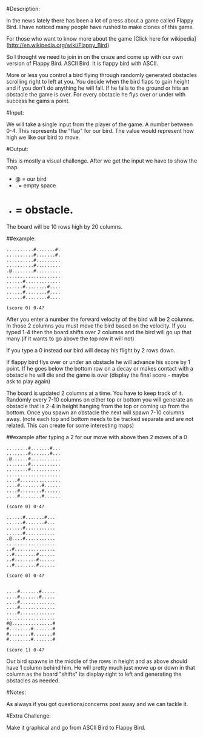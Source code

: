 #Description:

In the news lately there has been a lot of press about a game called Flappy Bird. I have noticed many people have rushed to make clones of this game. 


For those who want to know more about the game [Click here for wikipedia] (http://en.wikipedia.org/wiki/Flappy_Bird)


So I thought we need to join in on the craze and come up with our own version of Flappy Bird. ASCII Bird. It is flappy bird with ASCII.


More or less you control a bird flying through randomly generated obstacles scrolling right to left at you. You decide when the bird flaps to gain height and if you don't do anything he will fall. If he falls to the ground or hits an obstacle the game is over. For every obstacle he flys over or under with success he gains a point. 




#Input: 

We will take a single input from the player of the game. A number between 0-4. This represents the "flap" for our bird. The value would represent how high we like our bird to move. 


#Output:

This is mostly a visual challenge. After we get the input we have to show the map. 


* @ = our bird
* . = empty space
* # = obstacle.

The board will be 10 rows high by 20 columns.

##example:

	..........#.......#.
	..........#.......#.
	..........#.........
	..........#.........
	.@........#.........
	....................
	......#.............
	......#........#....
	......#........#....
	......#........#....

	(score 0) 0-4?


After you enter a number the forward velocity of the bird will be 2 columns. In those 2 columns you must move the bird based on the velocity. If you typed 1-4 then the board shifts over 2 columns and the bird will go up that many (if it wants to go above the top row it will not) 

If you type a 0 instead our bird will decay his flight by 2 rows down. 


If flappy bird flys over or under an obstacle he will advance his score by 1 point. If he goes below the bottom row on  a decay or makes contact with a obstacle he will die and the game is over (display the final score - maybe ask to play again)


The board is updated 2 columns at a time. You have to keep track of it. Randomly every 7-10 columns on either top or bottom you will generate an obstacle that is 2-4 in height hanging from the top or coming up from the bottom. Once you spawn an obstacle the next will spawn 7-10 columns away. (note each top and bottom needs to be tracked separate and are not related. This can create for some interesting maps)


##example after typing a 2 for our move with above then 2 moves of a 0

    ........#.......#...
	........#.......#...
	.@......#...........
	........#...........
	........#...........
	....................
	....#...............
	....#........#......
	....#........#......
	....#........#......

	(score 0) 0-4?
	
	......#.......#...
	......#.......#...
	......#...........
	......#...........
	.@....#...........
	..................
	..#...............
	..#........#......
	..#........#......
	..#........#......

	(score 0) 0-4?
	
	
	....#.......#.....
	....#.......#.....
	....#.............
	....#.............
	....#.............
	..................
	#@...............#
	#........#.......#
	#........#.......#
	#........#.......#

	(score 1) 0-4?

Our bird spawns in the middle of the rows in height and as above should have 1 column behind him. He will pretty much just move up or down in that column as the board "shifts" its display right to left and generating the obstacles as needed.



#Notes:

As always if you got questions/concerns post away and we can tackle it.


#Extra Challenge:

Make it graphical and go from ASCII Bird to Flappy Bird.